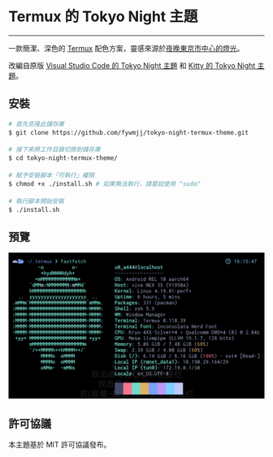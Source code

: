 # Termux 的 Tokyo Night 主題
---
一款簡潔、深色的 [Termux](https://termux.dev/) 配色方案，靈感來源於[夜晚東京市中心的燈光](https://www.google.com/search?q=tokyo+night&newwindow=1&sxsrf=ACYBGNRiOGCstG_Xohb8CgG5UGwBRpMIQg:1571032079139&source=lnms&tbm=isch&sa=X&ved=0ahUKEwiayIfIhpvlAhUGmuAKHbfRDaIQ_AUIEigB&biw=1280&bih=666&dpr=2)。

改編自原版 [Visual Studio Code 的 Tokyo Night 主題](https://github.com/enkia/tokyo-night-vscode-theme) 和 [Kitty 的 Tokyo Night 主題](https://github.com/davidmathers/tokyo-night-kitty-theme)。

## 安裝

```bash
# 首先克隆此儲存庫
$ git clone https://github.com/fywmjj/tokyo-night-termux-theme.git

# 接下來將工作目錄切換到儲存庫
$ cd tokyo-night-termux-theme/

# 賦予安裝腳本「可執行」權限
$ chmod +x ./install.sh # 如果無法執行，請嘗試使用 "sudo"

# 執行腳本開始安裝
$ ./install.sh
```

## 預覽

![Tokyo Night theme for Termux - Preview](./screenshot.png)

## 許可協議

本主題基於 MIT 許可協議發布。
